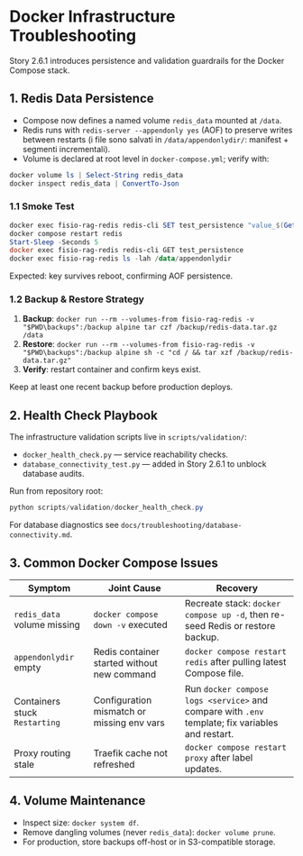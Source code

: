 # Docker Infrastructure Troubleshooting

Story 2.6.1 introduces persistence and validation guardrails for the Docker Compose stack.

## 1. Redis Data Persistence

- Compose now defines a named volume `redis_data` mounted at `/data`.
- Redis runs with `redis-server --appendonly yes` (AOF) to preserve writes between restarts (i file sono salvati in `/data/appendonlydir/`: manifest + segmenti incrementali).
- Volume is declared at root level in `docker-compose.yml`; verify with:

```powershell
docker volume ls | Select-String redis_data
docker inspect redis_data | ConvertTo-Json
```

### 1.1 Smoke Test

```powershell
docker exec fisio-rag-redis redis-cli SET test_persistence "value_$(Get-Date -Format 'HHmmss')"
docker compose restart redis
Start-Sleep -Seconds 5
docker exec fisio-rag-redis redis-cli GET test_persistence
docker exec fisio-rag-redis ls -lah /data/appendonlydir
```

Expected: key survives reboot, confirming AOF persistence.

### 1.2 Backup & Restore Strategy

1. **Backup**: `docker run --rm --volumes-from fisio-rag-redis -v "$PWD\backups":/backup alpine tar czf /backup/redis-data.tar.gz /data`
2. **Restore**: `docker run --rm --volumes-from fisio-rag-redis -v "$PWD\backups":/backup alpine sh -c "cd / && tar xzf /backup/redis-data.tar.gz"`
3. **Verify**: restart container and confirm keys exist.

Keep at least one recent backup before production deploys.

## 2. Health Check Playbook

The infrastructure validation scripts live in `scripts/validation/`:

- `docker_health_check.py` — service reachability checks.
- `database_connectivity_test.py` — added in Story 2.6.1 to unblock database audits.

Run from repository root:

```powershell
python scripts/validation/docker_health_check.py
```

For database diagnostics see `docs/troubleshooting/database-connectivity.md`.

## 3. Common Docker Compose Issues

| Symptom | Joint Cause | Recovery |
| --- | --- | --- |
| `redis_data` volume missing | `docker compose down -v` executed | Recreate stack: `docker compose up -d`, then re-seed Redis or restore backup. |
| `appendonlydir` empty | Redis container started without new command | `docker compose restart redis` after pulling latest Compose file. |
| Containers stuck `Restarting` | Configuration mismatch or missing env vars | Run `docker compose logs <service>` and compare with `.env` template; fix variables and restart. |
| Proxy routing stale | Traefik cache not refreshed | `docker compose restart proxy` after label updates. |

## 4. Volume Maintenance

- Inspect size: `docker system df`.
- Remove dangling volumes (never `redis_data`): `docker volume prune`.
- For production, store backups off-host or in S3-compatible storage.
